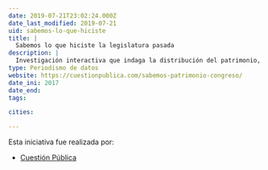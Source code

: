 ```yaml
---
date: 2019-07-21T23:02:24.000Z
date_last_modified: 2019-07-21
uid: sabemos-lo-que-hiciste
title: |
  Sabemos lo que hiciste la legislatura pasada
description: |
  Investigación interactiva que indaga la distribución del patrimonio, la declaración de renta y las conexiones de poder en de algunos políticos en Colombia.
type: Periodismo de datos
website: https://cuestionpublica.com/sabemos-patrimonio-congreso/
date_ini: 2017
date_end: 
tags:

cities: 

---
```


Esta iniciativa fue realizada por:

- [Cuestión Pública](/organizaciones/cuestion-publica)
